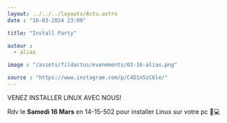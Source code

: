 ```yaml
---
layout: ../../../layouts/Actu.astro
date : "16-03-2024 23:00"

title: "Install Party"

auteur :
  - alias

image : "/assets/fildactus/evenements/03-16-alias.png"

source : "https://www.instagram.com/p/C4D1n5zC6le/"
---
```


VENEZ INSTALLER LINUX AVEC NOUS!

Rdv le __Samedi 16 Mars__ en 14-15-502 pour installer Linux sur votre pc 🐧💻